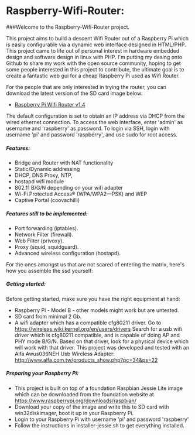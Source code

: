 # Raspberry-Wifi-Router:

###Welcome to the Raspberry-Wifi-Router project.

This project aims to build a descent Wifi Router out of a Raspberry Pi which is easily configurable via
a dynamic web interface designed in HTML/PHP.
This project came to life out of personal interest in hardware embedded design and software design in linux with PHP.
I'm putting my desing onto Github to share my work with the open source community, hoping to get some people interested in this project to contribute, the ultimate goal is to create a fantastic web gui for a cheap Raspberry Pi used as Wifi Router.

For the people that are only interested in trying the router, you can download the latest version of the SD card image below:
* [Raspberry Pi Wifi Router v1.4](https://ronnyvdbr.github.io/)

The default configuration is set to obtain an IP address via DHCP from the wired ethernet connection.
To access the web interface, enter 'admin' as username and 'raspberry' as password.
To login via SSH, login with username 'pi' and password 'raspberry', and use sudo for root access.

##### Features:
  * Bridge and Router with NAT functionality
  * Static/Dynamic addressing
  * DHCP, DNS Proxy, NTP, 
  * hostapd wifi module
  * 802.11 B/G/N depending on your wifi adapter
  * Wi-Fi Protected Access® (WPA/WPA2—PSK) and WEP
  * Captive Portal (coovachilli)

##### Features still to be implemented:
  * Port forwarding (iptables).
  * Network Filter (firewall).
  * Web Filter (privoxy).
  * Proxy (squid, squidguard).
  * Advanced wireless configuration (hostapd).

For the ones amongst us that are not scared of entering the matrix, here's how you assemble the ssd yourself:

##### Getting started:
Before getting started, make sure you have the right equipment at hand:
* Raspberry Pi - Model B - other models might work but are untested.
* SD card from minimal 2 Gb.
* A wifi adapter which has a compatible cfg80211 driver.
Go to https://wireless.wiki.kernel.org/en/users/drivers
Search for a usb wifi driver which is cfg80211 compatible, and is capable of doing AP and PHY mode B/G/N.
Based on that driver, look for a physical device which will work with that driver.
This project was developed and tested with an Alfa Awus036NEH Usb Wireless Adapter: http://www.alfa.com.tw/products_show.php?pc=34&ps=22

##### Preparing your Raspberry Pi:
* This project is built on top of a foundation Raspbian Jessie Lite image which can be downloaded from the foundation website at https://www.raspberrypi.org/downloads/raspbian/
* Download your copy of the image and write this to SD card with win32diskimager, boot it up in your Raspberry Pi.
* Login to your Raspberry Pi with username 'pi' and password 'raspberry'
* Follow the instructions in installer-jessie.sh to get everything installed.
